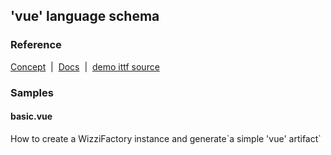 ## 'vue' language schema
### Reference

<p><a href="https://wizzifactory.github.io/concepts.html#concept-5">Concept</a>&nbsp; | &nbsp;<a href="#">Docs</a>&nbsp; | &nbsp;<a href="https://github.com/wizzifactory/v3-next/tree/master/sources/v3-demo/ittf/languageschemas/vue">demo ittf source</a></p>

### Samples
#### basic.vue

<p>How to create a WizziFactory instance and generate`a simple 'vue' artifact`
</p>


